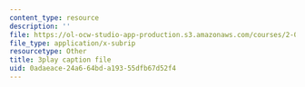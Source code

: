 ```yaml
---
content_type: resource
description: ''
file: https://ol-ocw-studio-app-production.s3.amazonaws.com/courses/2-003sc-engineering-dynamics-fall-2011/0adaeace24a664bda19355dfb67d52f4_fK9AGvLf3yw.srt
file_type: application/x-subrip
resourcetype: Other
title: 3play caption file
uid: 0adaeace-24a6-64bd-a193-55dfb67d52f4
---
```

